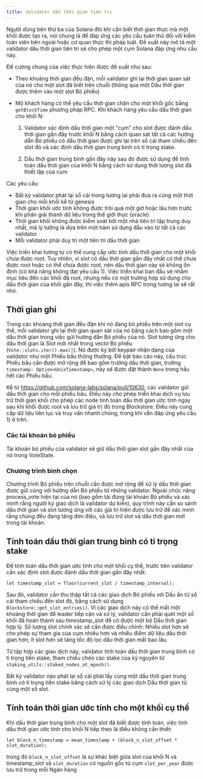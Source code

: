 ```yaml
---
title: Validator dấu thời gian tiên tri
---
```


Người dùng bên thứ ba của Solana đôi khi cần biết thời gian thực mà một khối được tạo ra, nói chung là để đáp ứng các yêu cầu tuân thủ đối với kiểm toán viên bên ngoài hoặc cơ quan thực thi pháp luật. Đề xuất này mô tả một validator dấu thời gian tiên tri sẽ cho phép một cụm Solana đáp ứng nhu cầu này.

Đề cương chung của việc thực hiện được đề xuất như sau:

- Theo khoảng thời gian đều đặn, mỗi validator ghi lại thời gian quan sát của nó cho một slot đã biết trên chuỗi (thông qua một Dấu thời gian được thêm vào một slot Bỏ phiếu)
- Mộ khách hàng có thể yêu cầu thời gian chặn cho một khối gốc bằng `getBlockTime` phương pháp RPC. Khi khách hàng yêu cầu dấu thời gian cho khối N:

  1. Validator xác định dấu thời gian một "cụm" cho slot được đánh dấu thời gian gần đây trước khối N bằng cách quan sát tất cả các hướng dẫn Bỏ phiếu có dấu thời gian được ghi lại trên sổ cái tham chiếu đến slot đó và xác định dấu thời gian trung bình có tỉ trọng stake.

  2. Dấu thời gian trung bình gần đây này sau đó được sử dụng để tính toán dấu thời gian của khối N bằng cách sử dụng thời lượng slot đã thiết lập của cụm

Các yêu cầu:

- Bất kỳ validator phát lại sổ cái trong tương lai phải đưa ra cùng một thời gian cho mỗi khối kể từ genesis
- Thời gian khối ước tính không được trôi quá một giờ hoặc lâu hơn trước khi phân giải thành dữ liệu trong thế giới thực (oracle)
- Thời gian khối không được kiểm soát bởi một nhà tiên tri tập trung duy nhất, mà lý tưởng là dựa trên một hàm sử dụng đầu vào từ tất cả các validator
- Mỗi validator phải duy trì một tiên tri dấu thời gian

Việc triển khai tương tự có thể cung cấp ước tính dấu thời gian cho một khối chưa được root. Tuy nhiên, vì slot có dấu thời gian gần đây nhất có thể chưa được root hoặc có thể chưa được root, nên dấu thời gian này sẽ không ổn định (có khả năng không đạt yêu cầu 1). Việc triển khai ban đầu sẽ nhắm mục tiêu đến các khối đã root, nhưng nếu có một trường hợp sử dụng cho dấu thời gian của khối gần đây, thì việc thêm apis RPC trong tương lai sẽ rất nhỏ.

## Thời gian ghi

Trong các khoảng thời gian đều đặn khi nó đang bỏ phiếu trên một slot cụ thể, mỗi validator ghi lại thời gian quan sát của nó bằng cách bao gồm một dấu thời gian trong việc gửi hướng dẫn Bỏ phiếu của nó. Slot tương ứng cho dấu thời gian là Slot mới nhất trong vectơ Bỏ phiếu (`Vote::slots.iter().max()`). Nó được ký bởi keypair nhận dạng của validator như một Phiếu bầu thông thường. Để bật báo cáo này, cấu trúc Phiếu bầu cần được mở rộng để bao gồm trường dấu thời gian, trường `timestamp: Option<UnixTimestamp>`, này sẽ được đặt thành `None` trong hầu hết các Phiếu bầu.

Kể từ https://github.com/solana-labs/solana/pull/10630, các validator gửi dấu thời gian cho mỗi phiếu bầu. Điều này cho phép triển khai dịch vụ lưu trữ thời gian khối cho phép các node tính toán dấu thời gian ước tính ngay sau khi khối được root và lưu trữ giá trị đó trong Blockstore. Điều này cung cấp dữ liệu liên tục và truy vấn nhanh chóng, trong khi vẫn đáp ứng yêu cầu 1) ở trên.

### Các tài khoản bỏ phiếu

Tài khoản bỏ phiếu của validator sẽ giữ dấu thời gian slot gần đây nhất của nó trong VoteState.

### Chương trình bình chọn

Chương trình Bỏ phiếu trên chuỗi cần được mở rộng để xử lý dấu thời gian được gửi cùng với hướng dẫn Bỏ phiếu từ những validator. Ngoài chức năng process_vote hiện tại của nó (bao gồm tải đúng tài khoản Bỏ phiếu và xác minh rằng người ký giao dịch là validator dự kiến), quy trình này cần so sánh dấu thời gian và slot tương ứng với các giá trị hiện được lưu trữ để xác minh rằng chúng đều đang tăng đơn điệu, và lưu trữ slot và dấu thời gian mới trong tài khoản.

## Tính toán dấu thời gian trung bình có tỉ trọng stake

Để tính toán dấu thời gian ước tính cho một khối cụ thể, trước tiên validator cần xác định slot được đánh dấu thời gian gần đây nhất:

```text
let timestamp_slot = floor(current_slot / timestamp_interval);
```

Sau đó, validator cần thu thập tất cả các giao dịch Bỏ phiếu với Dấu ấn từ sổ cái tham chiếu đến slot đó, bằng cách sử dụng `Blockstore::get_slot_entries()`. Vì các giao dịch này có thể mất một khoảng thời gian để leader tiếp cận và xử lý, validator cần phải quét một số khối đã hoàn thành sau timestamp_slot để có được một bộ Dấu thời gian hợp lý. Số lượng slot chính xác sẽ cần được điều chỉnh: Nhiều slot hơn sẽ cho phép sự tham gia của cụm nhiều hơn và nhiều điểm dữ liệu dấu thời gian hơn; ít slot hơn sẽ tăng tốc độ lọc dấu thời gian mất bao lâu.

Từ tập hợp các giao dịch này, validator tính toán dấu thời gian trung bình có tỉ trọng tiền stake, tham chiếu chéo các stake của kỷ nguyên từ `staking_utils::staked_nodes_at_epoch()`.

Bất kỳ validator nào phát lại sổ cái phải lấy cùng một dấu thời gian trung bình có tỉ trọng tiền stake bằng cách xử lý các giao dịch Dấu thời gian từ cùng một số slot.

## Tính toán thời gian ước tính cho một khối cụ thể

Khi dấu thời gian trung bình cho một slot đã biết được tính toán, việc tính dấu thời gian ước tính cho khối N tiếp theo là điều không cần thiết:

```text
let block_n_timestamp = mean_timestamp + (block_n_slot_offset * slot_duration);
```

trong đó `block_n_slot_offset` là sự khác biệt giữa slot của khối N và timestamp_slot và `slot_duration` có nguồn gốc từ cụm `slot_per_year` được lưu trữ trong mỗi Ngân hàng
